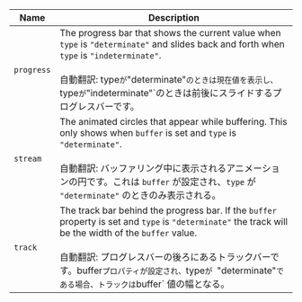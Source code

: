 
| Name | Description |
| --- | --- |
| `progress` | The progress bar that shows the current value when `type` is `"determinate"` and slides back and forth when `type` is `"indeterminate"`.<br /><br />自動翻訳: type`が`"determinate"`のときは現在値を表示し、`type`が`"indeterminate"`のときは前後にスライドするプログレスバーです。 |
| `stream` | The animated circles that appear while buffering. This only shows when `buffer` is set and `type` is `"determinate"`.<br /><br />自動翻訳: バッファリング中に表示されるアニメーションの円です。これは `buffer` が設定され、`type` が `"determinate"` のときのみ表示される。 |
| `track` | The track bar behind the progress bar. If the `buffer` property is set and `type` is `"determinate"` the track will be the width of the `buffer` value.<br /><br />自動翻訳: プログレスバーの後ろにあるトラックバーです。buffer`プロパティが設定され、`type`が `"determinate"` である場合、トラックは `buffer` 値の幅となる。 |

